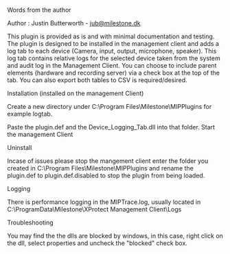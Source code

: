 Words from the author

Author : Justin Butterworth - jub@milestone.dk

This plugin is provided as is and with minimal documentation and testing. The plugin is designed to be installed in the management client and adds a log tab to each device (Camera, input, output, microphone, speaker). This log tab contains relative logs for the selected device taken from the system and audit log in the Management Client. You can choose to include parent elements (hardware and recording server) via a check box at the top of the tab. You can also export both tables to CSV is required/desired.

Installation (installed on the management Client)

Create a new directory under C:\Program Files\Milestone\MIPPlugins for example logtab.

Paste the plugin.def and the Device_Logging_Tab.dll into that folder. Start the management Client

Uninstall

Incase of issues please stop the mangement client enter the folder you created in C:\Program Files\Milestone\MIPPlugins
and rename the plugin.def to plugin.def.disabled to stop the plugin from being loaded.


Logging

There is performance logging in the MIPTrace.log, usually located in C:\ProgramData\Milestone\XProtect Management Client\Logs

Troubleshooting

You may find the the dlls are blocked by windows, in this case, right click on the dll, select properties and uncheck the "blocked" check box.
